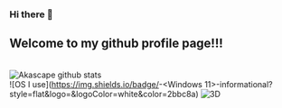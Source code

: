 ### Hi there 👋
## Welcome to my github profile page!!!
<br>![Akascape github stats](https://github-readme-stats.vercel.app/api?username=Akascape&show_icons=true&theme=dracula)
<br>![OS I use](https://img.shields.io/badge/<OS>-<Windows 11>-informational?style=flat&logo=<Windows>&logoColor=white&color=2bbc8a)
![3D](https://img.shields.io/badge/<3D>-<Blender>-informational?style=flat&logo=<Blender>&logoColor=white&color=2bbc8a)


